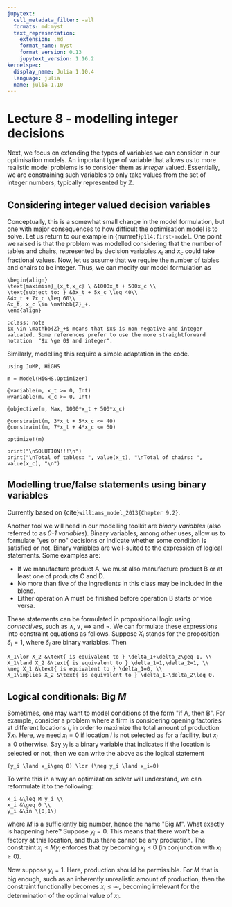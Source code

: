 ```yaml
---
jupytext:
  cell_metadata_filter: -all
  formats: md:myst
  text_representation:
    extension: .md
    format_name: myst
    format_version: 0.13
    jupytext_version: 1.16.2
kernelspec:
  display_name: Julia 1.10.4
  language: julia
  name: julia-1.10
---
```


# Lecture 8 - modelling integer decisions

Next, we focus on extending the types of variables we can consider in our optimisation models. An important type of variable that allows us to more realistic model problems is to consider them as *integer* valued. Essentially, we are constraining such variables to only take values from the set of integer numbers, typically represented by $\mathbb{Z}$.

## Considering integer valued decision variables

Conceptually, this is a somewhat small change in the model formulation, but one with major consequences to how difficult the optimisation model is to solve. Let us return to our example in {numref}`p1l4:first-model`. One point we raised is that the problem was modelled considering that the number of tables and chairs, represented by decision variables $x_t$ and $x_c$ could take fractional values. Now, let us assume that we require the number of tables and chairs to be integer. Thus, we can modify our model formulation as 

```{math}
\begin{align}
\text{maximise}_{x_t,x_c} \ &1000x_t + 500x_c \\
\text{subject to: } &3x_t + 5x_c \leq 40\\
&4x_t + 7x_c \leq 60\\
&x_t, x_c \in \mathbb{Z}_+.
\end{align}
```

```{admonition} Alternative notation for integer-valued variables
:class: note
$x \in \mathbb{Z}_+$ means that $x$ is non-negative and integer valuated. Some references prefer to use the more straightforward notation  "$x \ge 0$ and integer".  
```

Similarly, modelling this require a simple adaptation in the code.

```{code-cell}
using JuMP, HiGHS

m = Model(HiGHS.Optimizer)

@variable(m, x_t >= 0, Int)
@variable(m, x_c >= 0, Int)

@objective(m, Max, 1000*x_t + 500*x_c)

@constraint(m, 3*x_t + 5*x_c <= 40)
@constraint(m, 7*x_t + 4*x_c <= 60)

optimize!(m)

print("\nSOLUTION!!!\n")
print("\nTotal of tables: ", value(x_t), "\nTotal of chairs: ", value(x_c), "\n")
```


## Modelling true/false statements using binary variables

Currently based on {cite}`williams_model_2013{Chapter 9.2}`.

Another tool we will need in our modelling toolkit are _binary variables_ (also referred to as _0-1 variables_).
Binary variables, among other uses, allow us to formulate "yes or no" decisions or indicate whether some condition is satisfied or not.
Binary variables are well-suited to the expression of logical statements.
Some examples are:
- If we manufacture product A, we must also manufacture product B or at least one of products C and D.
- No more than five of the ingredients in this class may be included in the blend.
- Either operation A must be finished before operation B starts or vice versa.

These statements can be formulated in propositional logic using _connectives_, such as $\land, \lor, \implies$ and $\neg$.
We can formulate these expressions into constraint equations as follows.
Suppose $X_i$ stands for the proposition $\delta_i=1$, where $\delta_i$ are binary variables.
Then
```{math}
X_1\lor X_2 &\text{ is equivalent to } \delta_1+\delta_2\geq 1, \\
X_1\land X_2 &\text{ is equivalent to } \delta_1=1,\delta_2=1, \\
\neg X_1 &\text{ is equivalent to } \delta_1=0, \\
X_1\implies X_2 &\text{ is equivalent to } \delta_1-\delta_2\leq 0.
```



## Logical conditionals: Big $M$

Sometimes, one may want to model conditions of the form "if A, then B".
For example, consider a problem where a firm is considering opening factories at different locations $i$, in order to maximize the total amount of production $\sum x_i$.
Here, we need $x_i=0$ if location $i$ is not selected as for a facility, but $x_i\geq 0$ otherwise.
Say $y_i$ is a binary variable that indicates if the location is selected or not, then we can write the above as the logical statement

```{math}
(y_i \land x_i\geq 0) \lor (\neg y_i \land x_i=0)
```

To write this in a way an optimization solver will understand, we can reformulate it to the following:

```{math}
x_i &\leq M y_i \\
x_i &\geq 0 \\
y_i &\in \{0,1\}
```

where $M$ is a sufficiently big number, hence the name "Big $M$".
What exactly is happening here?
Suppose $y_i=0$.
This means that there won't be a factory at this location, and thus there cannot be any production.
The constraint $x_i\leq M y_i$ enforces that by becoming $x_i\leq 0$ (in conjunction with $x_i\geq 0$).

Now suppose $y_i=1$.
Here, production should be permissible.
For $M$ that is big enough, such as an inherently unrealistic amount of production, then the constraint functionally becomes $x_i\leq \infty$, becoming irrelevant for the determination of the optimal value of $x_i$.
